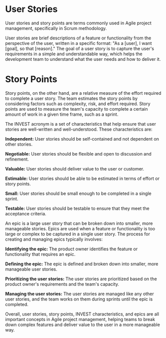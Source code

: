 # User Stories 
User stories and story points are terms commonly used in Agile project management, specifically in Scrum methodology.

User stories are brief descriptions of a feature or functionality from the perspective of the user, written in a specific format: "As a [user], I want [goal], so that [reason]." The goal of a user story is to capture the user's requirements in a simple and understandable way, which helps the development team to understand what the user needs and how to deliver it.

# Story Points

Story points, on the other hand, are a relative measure of the effort required to complete a user story. The team estimates the story points by considering factors such as complexity, risk, and effort required. Story points are used to measure the team's capacity to complete a certain amount of work in a given time frame, such as a sprint.

The INVEST acronym is a set of characteristics that help ensure that user stories are well-written and well-understood. These characteristics are:

**Independent:** User stories should be self-contained and not dependent on other stories.

**Negotiable:** User stories should be flexible and open to discussion and refinement.

**Valuable:** User stories should deliver value to the user or customer.

**Estimable:** User stories should be able to be estimated in terms of effort or story points.

**Small:** User stories should be small enough to be completed in a single sprint.

**Testable:** User stories should be testable to ensure that they meet the acceptance criteria.

An epic is a large user story that can be broken down into smaller, more manageable stories. Epics are used when a feature or functionality is too large or complex to be captured in a single user story. The process for creating and managing epics typically involves:

**Identifying the epic:** The product owner identifies the feature or functionality that requires an epic.

**Defining the epic:** The epic is defined and broken down into smaller, more manageable user stories.

**Prioritizing the user stories:** The user stories are prioritized based on the product owner's requirements and the team's capacity.

**Managing the user stories:** The user stories are managed like any other user stories, and the team works on them during sprints until the epic is completed.

Overall, user stories, story points, INVEST characteristics, and epics are all important concepts in Agile project management, helping teams to break down complex features and deliver value to the user in a more manageable way.
